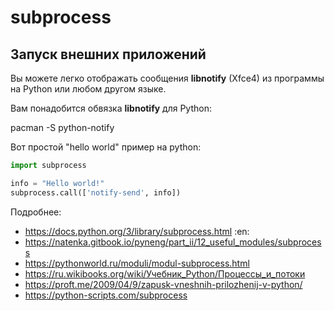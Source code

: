 # subprocess

## Запуск внешних приложений

Вы можете легко отображать сообщения **libnotify** (Xfce4) из программы на Python или любом другом языке.

Вам понадобится обвязка **libnotify** для Python:

  pacman -S python-notify

Вот простой "hello world" пример на python:

```python
import subprocess

info = "Hello world!"
subprocess.call(['notify-send', info])
```

Подробнее:

* <https://docs.python.org/3/library/subprocess.html> :en:
* <https://natenka.gitbook.io/pyneng/part_ii/12_useful_modules/subprocess>
* <https://pythonworld.ru/moduli/modul-subprocess.html>
* <https://ru.wikibooks.org/wiki/Учебник_Python/Процессы_и_потоки>
* <https://proft.me/2009/04/9/zapusk-vneshnih-prilozhenij-v-python/>
* <https://python-scripts.com/subprocess>
